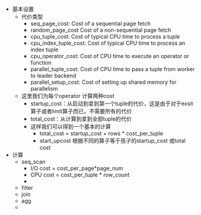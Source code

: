 - 基本设置
	- 代价类型
		- seq_page_cost: Cost of a sequential page fetch
		- random_page_cost Cost of a non-sequential page fetch
		- cpu_tuple_cost: Cost of typical CPU time to process a tuple
		- cpu_index_tuple_cost: Cost of typical CPU time to process an index tuple
		- cpu_operator_cost: Cost of CPU time to execute an operator or function
		- parallel_tuple_cost: Cost of CPU time to pass a tuple from worker to leader backend
		- parallel_setup_cost: Cost of setting up shared memory for parallelism
	- 这里我们为每个operator 计算两种cost
		- startup_cost：从启动到拿到第一个tuple的代价，这是由于对于exsit 算子或者limit算子而已，不需要所有的代价
		- total_cost：从计算到拿到全部tuple的代价
		- 这样我们可以得到一个基本的计算
			- total_cost = startup_cost + rows * cost_per_tuple
			- start_upcost 根据不同的算子等于孩子的startup_cost 或total cost
- 计算
	- seq_scan
		- I/O cost = cost_per_page\*page_num
		- CPU cost = cost_per_tuple \* row_count
		-
	- filter
	- join
	- agg
	-